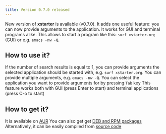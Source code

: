 ```yaml
---
title: Version 0.7.0 released
---
```


New version of **xstarter** is available (v0.7.0). It adds one useful feature: you can now provide arguments to the application. It works for GUI and terminal programs alike. This allows to start a program like this: `surf xstarter.org` (GUI) or e.g. `emacs -nw -Q`.

## How to use it?
If the number of search results is equal to 1, you can provide arguments the selected application should be started with, e.g. `surf xstarter.org`. You can provide multiple arguments, e.g. `emacs -nw -Q`. You can select the application you want to provide arguments for by pressing `Tab` key
This feature works both with GUI (press Enter to start) and terminal applications (press C-o to start)

## How to get it?

It is available on [AUR](https://aur.archlinux.org/packages/xstarter)
You can also get get [DEB and RPM packages](https://github.com/lchsk/xstarter/releases)
Alternatively, it can be easily compiled from [source code](https://github.com/lchsk/xstarter)
